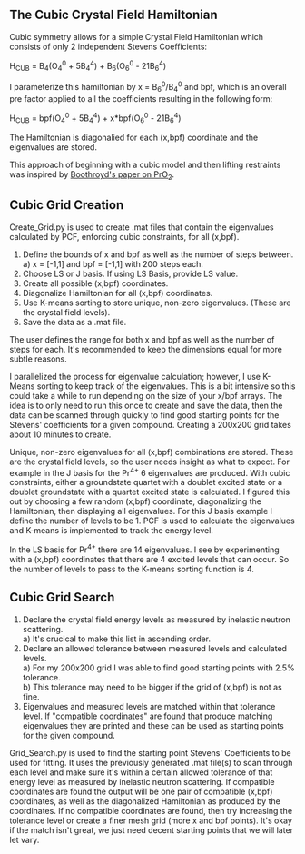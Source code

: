 ## The Cubic Crystal Field Hamiltonian
Cubic symmetry allows for a simple Crystal Field Hamiltonian which consists of only 2 independent Stevens Coefficients:

H<sub>CUB</sub> = B<sub>4</sub>(O<sub>4</sub><sup>0</sup> + 5B<sub>4</sub><sup>4</sup>) + B<sub>6</sub>(O<sub>6</sub><sup>0</sup> - 21B<sub>6</sub><sup>4</sup>)

I parameterize this hamiltonian by x = B<sub>6</sub><sup>0</sup>/B<sub>4</sub><sup>0</sup> and bpf, which is an overall pre factor applied to all the coefficients resulting in the following form:

H<sub>CUB</sub> = bpf(O<sub>4</sub><sup>0</sup> + 5B<sub>4</sub><sup>4</sup>) + x\*bpf(O<sub>6</sub><sup>0</sup> - 21B<sub>6</sub><sup>4</sup>)

The Hamiltonian is diagonalied for each (x,bpf) coordinate and the eigenvalues are stored.

This approach of beginning with a cubic model and then lifting restraints was inspired by [Boothroyd's paper on PrO<sub>2</sub>](https://journals.aps.org/prl/abstract/10.1103/PhysRevLett.86.2082).

## Cubic Grid Creation
Create_Grid.py is used to create .mat files that contain the eigenvalues calculated by PCF, enforcing cubic constraints, for all (x,bpf).

1) Define the bounds of x and bpf as well as the number of steps between.\
	a) x = \[-1,1\] and bpf = \[-1,1\] with 200 steps each.
2) Choose LS or J basis. If using LS Basis, provide LS value.
3) Create all possible (x,bpf) coordinates.
4) Diagonalize Hamiltonian for all (x,bpf) coordinates.
5) Use K-means sorting to store unique, non-zero eigenvalues. (These are the crystal field levels).
6) Save the data as a .mat file.

The user defines the range for both x and bpf as well as the number of steps for each. It's recommended to keep the dimensions equal for more subtle reasons. 

I parallelized the process for eigenvalue calculation; however, I use K-Means sorting to keep track of the eigenvalues. This is a bit intensive so this could take a while to run depending on the size of your x/bpf arrays. The idea is to only need to run this once to create and save the data, then the data can be scanned through quickly to find good starting points for the Stevens' coefficients for a given compound. Creating a 200x200 grid takes about 10 minutes to create.

Unique, non-zero eigenvalues for all (x,bpf) combinations are stored. These are the crystal field levels, so the user needs insight as what to expect. For example in the J basis for the Pr<sup>4+</sup> 6 eigenvalues are produced. With cubic constraints, either a groundstate quartet with a doublet excited state or a doublet groundstate with a quartet excited state is calculated. I figured this out by choosing a few random (x,bpf) coordinate, diagonalizing the Hamiltonian, then displaying all eigenvalues. For this J basis example I define the number of levels to be 1. PCF is used to calculate the eigenvalues and K-means is implemented to track the energy level.

In the LS basis for Pr<sup>4+</sup> there are 14 eigenvalues. I see by experimenting with a (x,bpf) coordinates that there are 4 excited levels that can occur. So the number of levels to pass to the K-means sorting function is 4.



## Cubic Grid Search
1. Declare the crystal field energy levels as measured by inelastic neutron scattering.\
	a) It's crucical to make this list in ascending order.
2. Declare an allowed tolerance between measured levels and calculated levels.\
	a) For my 200x200 grid I was able to find good starting points with 2.5% tolerance.\
	b) This tolerance may need to be bigger if the grid of (x,bpf) is not as fine.
3. Eigenvalues and measured levels are matched within that tolerance level. If "compatible coordinates" are found that produce matching eigenvalues they are printed and these can be used as starting points for the given compound.

Grid_Search.py is used to find the starting point Stevens' Coefficients to be used for fitting. It uses the previously generated .mat file(s) to scan through each level and make sure it's within a certain allowed tolerance of that energy level as measured by inelastic neutron scattering. If compatible coordinates are found the output will be one pair of compatible (x,bpf) coordinates, as well as the diagonalized Hamiltonian as produced by the coordinates. If no compatible coordinates are found, then try increasing the tolerance level or create a finer mesh grid (more x and bpf points). It's okay if the match isn't great,  we just need decent starting points that we will later let vary.

